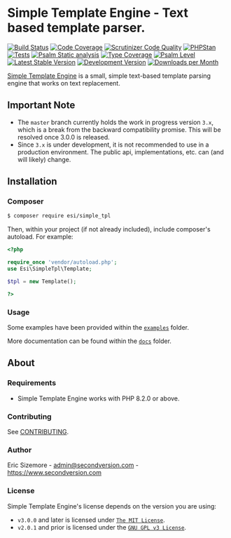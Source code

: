 # Simple Template Engine - Text based template parser.

[![Build Status](https://scrutinizer-ci.com/g/ericsizemore/simple_tpl/badges/build.png?b=master)](https://scrutinizer-ci.com/g/ericsizemore/simple_tpl/build-status/master)
[![Code Coverage](https://scrutinizer-ci.com/g/ericsizemore/simple_tpl/badges/coverage.png?b=master)](https://scrutinizer-ci.com/g/ericsizemore/simple_tpl/?branch=master)
[![Scrutinizer Code Quality](https://scrutinizer-ci.com/g/ericsizemore/simple_tpl/badges/quality-score.png?b=master)](https://scrutinizer-ci.com/g/ericsizemore/simple_tpl/?branch=master)
[![PHPStan](https://github.com/ericsizemore/simple_tpl/actions/workflows/ci.yml/badge.svg)](https://github.com/ericsizemore/simple_tpl/actions/workflows/ci.yml)
[![Tests](https://github.com/ericsizemore/simple_tpl/actions/workflows/tests.yml/badge.svg)](https://github.com/ericsizemore/simple_tpl/actions/workflows/tests.yml)
[![Psalm Static analysis](https://github.com/ericsizemore/simple_tpl/actions/workflows/psalm.yml/badge.svg?branch=master)](https://github.com/ericsizemore/simple_tpl/actions/workflows/psalm.yml)
[![Type Coverage](https://shepherd.dev/github/ericsizemore/simple_tpl/coverage.svg)](https://shepherd.dev/github/ericsizemore/simple_tpl)
[![Psalm Level](https://shepherd.dev/github/ericsizemore/simple_tpl/level.svg)](https://shepherd.dev/github/ericsizemore/simple_tpl)
[![Latest Stable Version](https://img.shields.io/packagist/v/esi/simple_tpl.svg?label=stable)](https://packagist.org/packages/esi/simple_tpl)
[![Development Version](https://img.shields.io/badge/dynamic/yaml?url=https%3A%2F%2Fgithub.com%2Fericsizemore%2Fsimple_tpl%2Fraw%2Fmaster%2Fcomposer.json&query=%24%5B'extra'%5D%5B'branch-alias'%5D%5B'dev-master'%5D&label=unstable&color=%23ff4c00)](https://github.com/ericsizemore/simple_tpl/tree/master)
[![Downloads per Month](https://img.shields.io/packagist/dm/esi/simple_tpl.svg)](https://packagist.org/packages/esi/simple_tpl)
<!-- Remove until 3.x release
[![License](https://img.shields.io/packagist/l/esi/simple_tpl.svg)](https://packagist.org/packages/esi/simple_tpl)
-->
[Simple Template Engine](http://github.com/ericsizemore/simple_tpl/) is a small, simple text-based template parsing engine that works on text replacement.

## Important Note

* The `master` branch currently holds the work in progress version `3.x`, which is a break from the backward compatibility promise. This will be resolved once 3.0.0 is released.
* Since `3.x` is under development, it is not recommended to use in a production environment. The public api, implementations, etc. can (and will likely) change.


## Installation

### Composer

```bash
$ composer require esi/simple_tpl
```

Then, within your project (if not already included), include composer's autoload. For example:

```php
<?php

require_once 'vendor/autoload.php';
use Esi\SimpleTpl\Template;

$tpl = new Template();

?>
```

### Usage

Some examples have been provided within the [`examples`](examples/) folder.

More documentation can be found within the [`docs`](docs/) folder.

## About

### Requirements

- Simple Template Engine works with PHP 8.2.0 or above.

### Contributing

See [CONTRIBUTING](CONTRIBUTING.md).

### Author

Eric Sizemore - <admin@secondversion.com> - <https://www.secondversion.com>

### License

Simple Template Engine's license depends on the version you are using:

* `v3.0.0` and later is licensed under [`The MIT License`](LICENSE.md).
* `v2.0.1` and prior is licensed under the [`GNU GPL v3 License`](https://github.com/ericsizemore/simple_tpl/blob/2.x/LICENSE).
